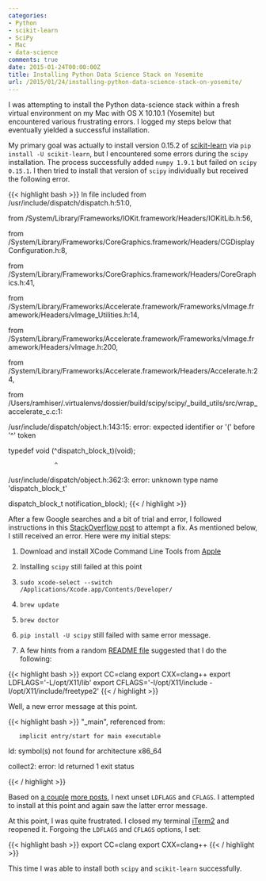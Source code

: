 ```yaml
---
categories:
- Python
- scikit-learn
- SciPy
- Mac
- data-science
comments: true
date: 2015-01-24T00:00:00Z
title: Installing Python Data Science Stack on Yosemite
url: /2015/01/24/installing-python-data-science-stack-on-yosemite/
---
```


I was attempting to install the Python data-science stack within a fresh virtual
environment on my Mac with OS X 10.10.1 (Yosemite) but encountered various
frustrating errors. I logged my steps below that eventually yielded a successful
installation.

My primary goal was actually to install version 0.15.2 of
[scikit-learn](http://scikit-learn.org/) via `pip install -U scikit-learn`, but
I encountered some errors during the `scipy` installation. The process
successfully added `numpy 1.9.1` but failed on `scipy 0.15.1`. I then tried to
install that version of `scipy` individually but received the following error.

{{< highlight bash >}}
In file included from /usr/include/dispatch/dispatch.h:51:0,

  from /System/Library/Frameworks/IOKit.framework/Headers/IOKitLib.h:56,

  from /System/Library/Frameworks/CoreGraphics.framework/Headers/CGDisplayConfiguration.h:8,

  from /System/Library/Frameworks/CoreGraphics.framework/Headers/CoreGraphics.h:41,

  from /System/Library/Frameworks/Accelerate.framework/Frameworks/vImage.framework/Headers/vImage_Utilities.h:14,

  from /System/Library/Frameworks/Accelerate.framework/Frameworks/vImage.framework/Headers/vImage.h:200,

  from /System/Library/Frameworks/Accelerate.framework/Headers/Accelerate.h:24,

  from /Users/ramhiser/.virtualenvs/dossier/build/scipy/scipy/_build_utils/src/wrap_accelerate_c.c:1:

  /usr/include/dispatch/object.h:143:15: error: expected identifier or '(' before '^' token

   typedef void (^dispatch_block_t)(void);

                 ^

  /usr/include/dispatch/object.h:362:3: error: unknown type name 'dispatch_block_t'

   dispatch_block_t notification_block);
{{< / highlight >}}


After a few Google searches and a bit of trial and error, I followed
instructions in this [StackOverflow
post](http://stackoverflow.com/a/19850962/234233) to attempt a fix. As mentioned
below, I still received an error. Here were my initial steps:
  
1. Download and install XCode Command Line Tools from [Apple](https://developer.apple.com)

2. Installing `scipy` still failed at this point

3. `sudo xcode-select --switch /Applications/Xcode.app/Contents/Developer/`

4. `brew update`

5. `brew doctor`

6. `pip install -U scipy` still failed with same error message.

7. A few hints from a random [README
file](https://github.com/robotastic/homebrew-hackrf#troubleshooting) suggested
that I do the following:

{{< highlight bash >}}
export CC=clang
export CXX=clang++
export LDFLAGS='-L/opt/X11/lib'
export CFLAGS='-I/opt/X11/include -I/opt/X11/include/freetype2'
{{< / highlight >}}

Well, a new error message at this point.

{{< highlight bash >}}
  "_main", referenced from:

       implicit entry/start for main executable

  ld: symbol(s) not found for architecture x86_64

  collect2: error: ld returned 1 exit status

{{< / highlight >}}

Based on [a couple](http://stackoverflow.com/a/11798574/234233) [more
posts](http://forrestbao.blogspot.com/2010/04/compiling-numpy-and-scipy-on-centos.html),
I next unset `LDFLAGS` and `CFLAGS`. I attempted to install at this point and
again saw the latter error message.

At this point, I was quite frustrated. I closed my terminal
[iTerm2](http://iterm2.com) and reopened it. Forgoing the `LDFLAGS` and `CFLAGS`
options, I set:

{{< highlight bash >}}
export CC=clang
export CXX=clang++
{{< / highlight >}}

This time I was able to install both `scipy` and `scikit-learn` successfully.
